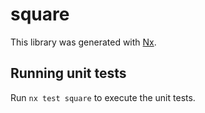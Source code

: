 # square

This library was generated with [Nx](https://nx.dev).

## Running unit tests

Run `nx test square` to execute the unit tests.
